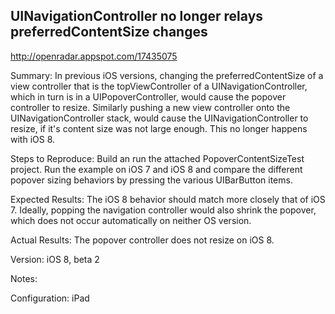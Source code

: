## UINavigationController no longer relays preferredContentSize changes

http://openradar.appspot.com/17435075

Summary:
In previous iOS versions, changing the preferredContentSize of a view controller that is the topViewController of a UINavigationController, which in turn is in a UIPopoverController, would cause the popover controller to resize. Similarly pushing a new view controller onto the UINavigationController stack, would cause the UINavigationController to resize, if it's content size was not large enough. This no longer happens with iOS 8.

Steps to Reproduce:
Build an run the attached PopoverContentSizeTest project. 
Run the example on iOS 7 and iOS 8 and compare the different popover sizing behaviors by pressing the various UIBarButton items. 

Expected Results:
The iOS 8 behavior should match more closely that of iOS 7. Ideally, popping the navigation controller would also shrink the popover, which does not occur automatically on neither OS version. 

Actual Results:
The popover controller does not resize on iOS 8. 

Version:
iOS 8, beta 2

Notes:

Configuration:
iPad
